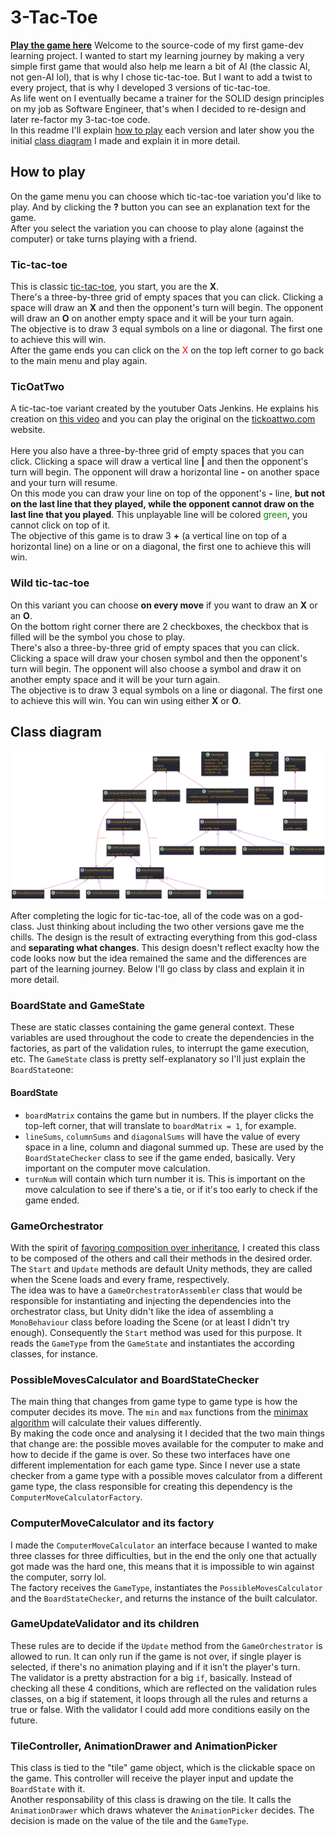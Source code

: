 # 3-Tac-Toe

**[Play the game here](https://vmrfreitas.itch.io/3-tac-toe)**
Welcome to the source-code of my first game-dev learning project. I wanted to start my learning journey by making a very simple first game that would also help me learn a bit of AI (the classic AI, not gen-AI lol), that is why I chose tic-tac-toe. But I want to add a twist to every project, that is why I developed 3 versions of tic-tac-toe.\
As life went on I eventually became a trainer for the SOLID design principles on my job as Software Engineer, that's when I decided to re-design and later re-factor my 3-tac-toe code.\
In this readme I'll explain [how to play](#how-to-play) each version and later show you the initial [class diagram](#class-diagram) I made and explain it in more detail.


## How to play

On the game menu you can choose which tic-tac-toe variation you'd like to play. And by clicking the **?** button you can see an explanation text for the game.\
After you select the variation you can choose to play alone (against the computer) or take turns playing with a friend.

### Tic-tac-toe
This is classic [tic-tac-toe](https://en.wikipedia.org/wiki/Tic-tac-toe), you start, you are the **X**. \
There's a three-by-three grid of empty spaces that you can click. Clicking a space will draw an **X** and then the opponent's turn will begin. The opponent will draw an **O** on another empty space and it will be your turn again.\
The objective is to draw 3 equal symbols on a line or diagonal. The first one to achieve this will win.\
After the game ends you can click on the <span style="color:red">X</span> on the top left corner to go back to the main menu and play again.

### TicOatTwo
A tic-tac-toe variant created by the youtuber Oats Jenkins. He explains his creation on [this video](https://www.youtube.com/watch?v=ePxrVU4M9uA) and you can play the original on the [tickoattwo.com](https://www.tickoattwo.com/) website.\
\
Here you also have a three-by-three grid of empty spaces that you can click. Clicking a space will draw a vertical line **|** and then the opponent's turn will begin. The opponent will draw a horizontal line **-** on another space and your turn will resume.\
On this mode you can draw your line on top of the opponent's **-** line, **but not on the last line that they played, while the opponent cannot draw on the last line that you played**. This unplayable line will be colored <span style="color:green">green</span>, you cannot click on top of it.\
The objective of this game is to draw 3 **+** (a vertical line on top of a horizontal line) on a line or on a diagonal, the first one to achieve this will win.

### Wild tic-tac-toe
On this variant you can choose **on every move** if you want to draw an **X** or an **O**.\
On the bottom right corner there are 2 checkboxes, the checkbox that is filled will be the symbol you chose to play.\
There's also a three-by-three grid of empty spaces that you can click. Clicking a space will draw your chosen symbol and then the opponent's turn will begin. The opponent will also choose a symbol and draw it on another empty space and it will be your turn again.\
The objective is to draw 3 equal symbols on a line or diagonal. The first one to achieve this will win. You can win using either **X** or **O**.

## Class diagram
![architecture](./Architecture/3-tac-toe.svg)

After completing the logic for tic-tac-toe, all of the code was on a god-class. Just thinking about including the two other versions gave me the chills. The design is the result of extracting everything from this god-class and **separating what changes**. This design doesn't reflect exaclty how the code looks now but the idea remained the same and the differences are part of the learning journey. Below I'll go class by class and explain it in more detail.

### BoardState and GameState

These are static classes containing the game general context. These variables are used throughout the code to create the dependencies in the factories, as part of the validation rules, to interrupt the game execution, etc. The `GameState` class is pretty self-explanatory so I'll just explain the `BoardState`one:

#### BoardState

* `boardMatrix` contains the game but in numbers. If the player clicks the top-left corner, that will translate to `boardMatrix = 1`, for example.
* `lineSums`, `columnSums` and `diagonalSums` will have the value of every space in a line, column and diagonal summed up. These are used by the `BoardStateChecker` class to see if the game ended, basically. Very important on the computer move calculation.
* `turnNum` will contain which turn number it is. This is important on the move calculation to see if there's a tie, or if it's too early to check if the game ended.

### GameOrchestrator

With the spirit of [favoring composition over inheritance](https://en.wikipedia.org/wiki/Composition_over_inheritance), I created this class to be composed of the others and call their methods in the desired order. The `Start` and `Update` methods are default Unity methods, they are called when the Scene loads and every frame, respectively.\
The idea was to have a `GameOrchestratorAssembler` class that would be responsible for instantiating and injecting the dependencies into the orchestrator class, but Unity didn't like the idea of assembling a `MonoBehaviour` class before loading the Scene (or at least I didn't try enough). Consequently the `Start` method was used for this purpose. It reads the `GameType` from the `GameState` and instantiates the according classes, for instance.

### PossibleMovesCalculator and BoardStateChecker

The main thing that changes from game type to game type is how the computer decides its move. The `min` and `max` functions from the [minimax algorithm](https://en.wikipedia.org/wiki/Minimax) will calculate their values differently.\
By making the code once and analysing it I decided that the two main things that change are: the possible moves available for the computer to make and how to decide if the game is over. So these two interfaces have one different implementation for each game type. Since I never use a state checker from a game type with a possible moves calculator from a different game type, the class responsible for creating this dependency is the `ComputerMoveCalculatorFactory`.


### ComputerMoveCalculator and its factory

I made the `ComputerMoveCalculator` an interface because I wanted to make three classes for three difficulties, but in the end the only one that actually got made was the hard one, this means that it is impossible to win against the computer, sorry lol.\
The factory receives the `GameType`, instantiates the `PossibleMovesCalculator` and the `BoardStateChecker`, and returns the instance of the built calculator.

### GameUpdateValidator and its children

These rules are to decide if the `Update` method from the `GameOrchestrator` is allowed to run. It can only run if the game is not over, if single player is selected, if there's no animation playing and if it isn't the player's turn.\
The validator is a pretty abstraction for a big `if`, basically. Instead of checking all these 4 conditions, which are reflected on the validation rules classes, on a big if statement, it loops through all the rules and returns a true or false. With the validator I could add more conditions easily on the future.

### TileController, AnimationDrawer and AnimationPicker

This class is tied to the "tile" game object, which is the clickable space on the game. This controller will receive the player input and update the `BoardState` with it.\
Another responsability of this class is drawing on the tile. It calls the `AnimationDrawer` which draws whatever the `AnimationPicker` decides. The decision is made on the value of the tile and the `GameType`.